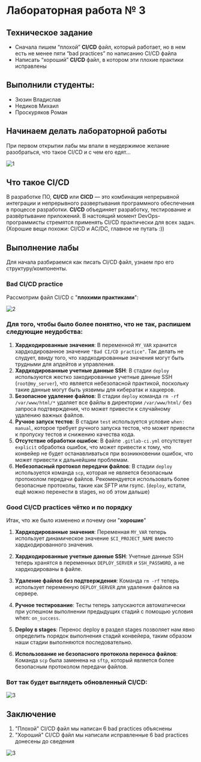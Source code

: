 # Лабораторная работа № 3

## Техническое задание
* Сначала пишем “плохой” **CI/CD** файл, который работает, но в нем есть не менее пяти “bad practices” по написанию CI/CD файла
* Написать “хороший” **CI/CD** файл, в котором эти плохие практики исправлены

## Выполнили студенты:
* Зюзин Владислав 
* Недиков Михаил
* Проскуряков Роман

## Начинаем делать лабораторной работы
При первом открытии лабы мы впали в неудержимое желание разобраться, что такое CI/CD и с чем его едят...

![1](romantica_la_proga.png)

## Что такое CI/CD
В разработке ПО, **CI/CD** или **CICD** — это комбинация непрерывной интеграции и непрерывного развертывания программного обеспечения в процессе разработки. **CI/CD** объединяет разработку, тестирование и развёртывание приложений. В настоящий момент DevOps-программисты стремятся применять CI/CD практически для всех задач. (Хорошие вещи похожи: CI/CD и AC/DC, главное не путать :))

## Выполнение лабы
Для начала разбираемся как писать CI/CD файл, узнаем про его структуру/компоненты.

### Bad CI/CD practice

Рассмотрим файл CI/CD с "**плохими практиками**":

![2](png1.png)

### Для того, чтобы было  более понятно, что не так, распишем следующие неудобства:

1. **Хардкодированные значения**: В переменной `MY_VAR` хранится хардкодированное значение `"Bad CI/CD practice"`. Так делать не слудует, ввиду того, что хардкодированные значения могут быть трудными для апдейтов и управления.
2. **Хардкодированные учетные данные SSH**: В стадии `deploy` используются жестко закодированные учетные данные SSH (`root@my_server`), что является небезопасной практикой, поскольку такие данные могут быть уязвимы для кибератак и хацкеров.
3. **Безопасное удаление файлов**: В стадии `deploy` команда `rm -rf /var/www/html/*` удаляет все файлы в директории `/var/www/html/` без запроса подтверждения, что может привести к случайному удалению важных файлов.
4. **Ручное запуск тестов**: В стадии `test` используется условие `when: manual`, которое требует ручного запуска тестов, что может привести к пропуску тестов и снижению качества кода.
5. **Отсутствие обработки ошибок**: В файле `.gitlab-ci.yml` отсутствует `explicit` обработка ошибок, что может привести к тому, что конвейер не будет останавливаться при возникновении ошибок, что может привести к дальнейшим проблемам.
6. **Небезопасный протокол передачи файлов**: В стадии `deploy` используется команда `scp`, которая не является безопасным протоколом передачи файлов. Рекомендуется использовать более безопасные протоколы, такие как SFTP или rsync. (`deploy`, кстати, ещё можно перенести в stages, но об этом дальше)

### Good CI/CD practices чётко и по порядку
Итак, что же было изменено и почему они "**хорошие**"

1. **Хардкодированные значения**: Переменная `MY_VAR` теперь использует динамическое значение `$CI_PROJECT_NAME` вместо хардкодированного значения.

2. **Хардкодированные учетные данные SSH**: Учетные данные SSH теперь хранятся в переменных `DEPLOY_SERVER` и `SSH_PASSWORD`, а не хардкодированы в файле.

3. **Удаление файлов без подтверждения**: Команда `rm -rf` теперь использует переменную `DEPLOY_SERVER` для удаления файлов на сервере.

4. **Ручное тестирование**: Тесты теперь запускаются автоматически при успешном выполнении предыдущих стадий с помощью условия when: `on_success`.

5. **Deploy в stages**: Перенос deploy в раздел stages позволяет нам явно определить порядок выполнения стадий конвейера, таким образом наши стадии выполняются последовательно.

6. **Использование не безопасного протокола переноса файлов**: Команда `scp` была заменена на `sftp`, который является более безопасным протоколом передачи файлов.

### Вот так будет выглядеть обновленный CI/CD:

![3](png2.png)

## Заключение
1. "Плохой" CI/CD файл мы написан 6 bad practices объяснены
2. "Хороший" CI/CD файл мы написали исправленные 6 bad practices донесены до сведения

![3](CICD.jpeg)

